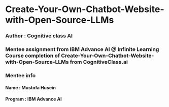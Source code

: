 # Create-Your-Own-Chatbot-Website-with-Open-Source-LLMs
### Author : Cognitive class AI
### Mentee assignment from IBM Advance AI @ Infinite Learning Course completion of Create-Your-Own-Chatbot-Website-with-Open-Source-LLMs from CognitiveClass.ai
### Mentee info
#### Name : Mustofa Husein
#### Program : IBM Advance AI

